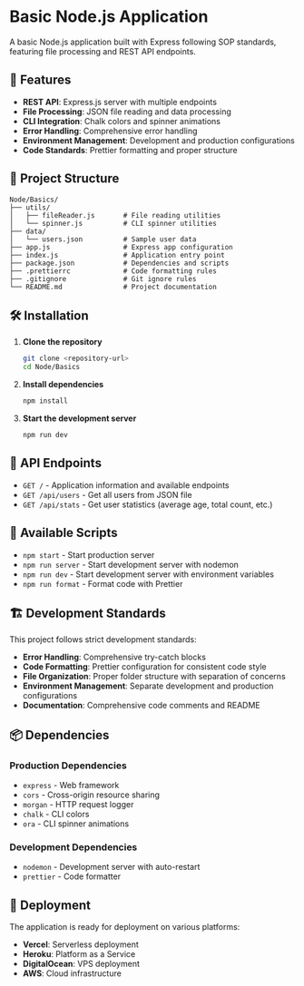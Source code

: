 ﻿# Basic Node.js Application

A basic Node.js application built with Express following SOP standards, featuring file processing and REST API endpoints.

## 🚀 Features

- **REST API**: Express.js server with multiple endpoints
- **File Processing**: JSON file reading and data processing
- **CLI Integration**: Chalk colors and spinner animations
- **Error Handling**: Comprehensive error handling
- **Environment Management**: Development and production configurations
- **Code Standards**: Prettier formatting and proper structure

## 📁 Project Structure

```
Node/Basics/
├── utils/
│   ├── fileReader.js       # File reading utilities
│   └── spinner.js          # CLI spinner utilities
├── data/
│   └── users.json          # Sample user data
├── app.js                  # Express app configuration
├── index.js                # Application entry point
├── package.json            # Dependencies and scripts
├── .prettierrc             # Code formatting rules
├── .gitignore              # Git ignore rules
└── README.md               # Project documentation
```

## 🛠️ Installation

1. **Clone the repository**
   ```bash
   git clone <repository-url>
   cd Node/Basics
   ```

2. **Install dependencies**
   ```bash
   npm install
   ```

3. **Start the development server**
   ```bash
   npm run dev
   ```


## 🎯 API Endpoints

- `GET /` - Application information and available endpoints
- `GET /api/users` - Get all users from JSON file
- `GET /api/stats` - Get user statistics (average age, total count, etc.)

## 🔧 Available Scripts

- `npm start` - Start production server
- `npm run server` - Start development server with nodemon
- `npm run dev` - Start development server with environment variables
- `npm run format` - Format code with Prettier

## 🏗️ Development Standards

This project follows strict development standards:

- **Error Handling**: Comprehensive try-catch blocks
- **Code Formatting**: Prettier configuration for consistent code style
- **File Organization**: Proper folder structure with separation of concerns
- **Environment Management**: Separate development and production configurations
- **Documentation**: Comprehensive code comments and README

## 📦 Dependencies

### Production Dependencies
- `express` - Web framework
- `cors` - Cross-origin resource sharing
- `morgan` - HTTP request logger
- `chalk` - CLI colors
- `ora` - CLI spinner animations

### Development Dependencies
- `nodemon` - Development server with auto-restart
- `prettier` - Code formatter

## 🚀 Deployment

The application is ready for deployment on various platforms:

- **Vercel**: Serverless deployment
- **Heroku**: Platform as a Service
- **DigitalOcean**: VPS deployment
- **AWS**: Cloud infrastructure
